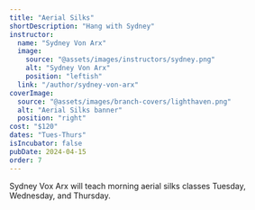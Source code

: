 ```yaml
---
title: "Aerial Silks"
shortDescription: "Hang with Sydney"
instructor:
  name: "Sydney Von Arx"
  image:
    source: "@assets/images/instructors/sydney.png"
    alt: "Sydney Von Arx"
    position: "leftish"
  link: "/author/sydney-von-arx"
coverImage:
  source: "@assets/images/branch-covers/lighthaven.png"
  alt: "Aerial Silks banner"
  position: "right"
cost: "$120"
dates: "Tues-Thurs"
isIncubator: false
pubDate: 2024-04-15
order: 7
---
```


Sydney Vox Arx will teach morning aerial silks classes Tuesday, Wednesday, and Thursday.
